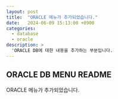 ```yaml
---
layout: post
title:  "ORACLE 메뉴가 추가되었습니다."
date:   2024-06-09 15:13:00 +0900
categories: 
  - database
  - oracle
description: >
  'ORACLE DB에 대한 내용을 추가하는 부분입니다.
---
```

## ORACLE DB MENU README
ORACLE 메뉴가 추가되었습니다.
